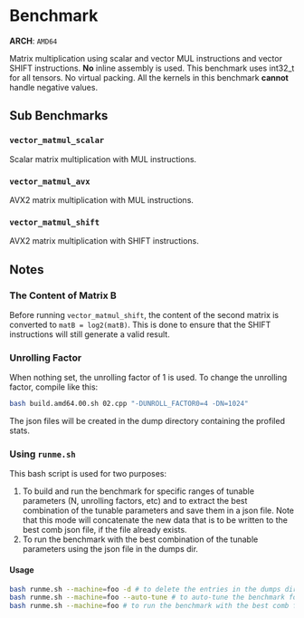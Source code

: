 # Benchmark

**ARCH**: `AMD64`

Matrix multiplication using scalar and vector MUL instructions and vector SHIFT instructions. **No** inline assembly is
used.
This benchmark uses int32_t for all tensors. No virtual packing.
All the kernels in this benchmark **cannot** handle negative values.

## Sub Benchmarks

### `vector_matmul_scalar`

Scalar matrix multiplication with MUL instructions.

### `vector_matmul_avx`

AVX2 matrix multiplication with MUL instructions.

### `vector_matmul_shift`

AVX2 matrix multiplication with SHIFT instructions.

## Notes

### The Content of Matrix B

Before running `vector_matmul_shift`, the content of the second matrix is converted to `matB = log2(matB)`.
This is done to ensure that the SHIFT instructions will still generate a valid result.

### Unrolling Factor

When nothing set, the unrolling factor of 1 is used. To change the unrolling factor, compile like this:

```bash
bash build.amd64.00.sh 02.cpp "-DUNROLL_FACTOR0=4 -DN=1024"
```

The json files will be created in the dump directory containing the profiled stats.

### Using `runme.sh`

This bash script is used for two purposes:

1. To build and run the benchmark for specific ranges of tunable parameters (N, unrolling factors, etc) and to extract
   the best combination of the tunable parameters and save them in a json file. Note that this mode will concatenate the
   new data that is to be written to the best comb json file, if the file already exists.
2. To run the benchmark with the best combination of the tunable parameters using the json file in the dumps dir.

#### Usage

```bash
bash runme.sh --machine=foo -d # to delete the entries in the dumps dir for this machine.
bash runme.sh --machine=foo --auto-tune # to auto-tune the benchmark for the machine foo and get the best comb.
bash runme.sh --machine=foo # to run the benchmark with the best comb for the machine foo and plot the results.
```